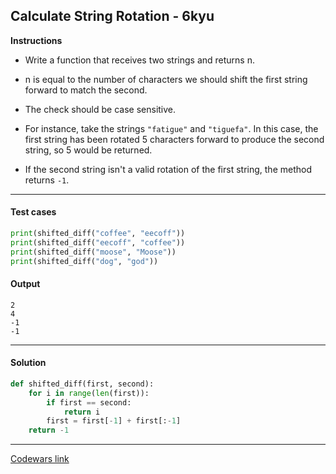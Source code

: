 ## Calculate String Rotation - 6kyu

**Instructions**

- Write a function that receives two strings and returns n. 

- n is equal to the number of characters we should shift the first string forward to match the second. 

- The check should be case sensitive.

- For instance, take the strings `"fatigue"` and `"tiguefa"`. In this case, the first string has been rotated 5 characters forward to produce the second string, so 5 would be returned.

- If the second string isn't a valid rotation of the first string, the method returns `-1`.

---

#### Test cases

```python
print(shifted_diff("coffee", "eecoff"))
print(shifted_diff("eecoff", "coffee"))
print(shifted_diff("moose", "Moose"))
print(shifted_diff("dog", "god"))
```

#### Output 
```
2
4
-1
-1
```

---

#### Solution

```python
def shifted_diff(first, second):
    for i in range(len(first)): 
        if first == second: 
            return i
        first = first[-1] + first[:-1]
    return -1
```

---


[Codewars link](https://www.codewars.com/kata/5596f6e9529e9ab6fb000014)
